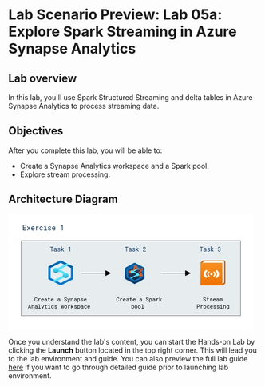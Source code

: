 # Lab Scenario Preview: Lab 05a: Explore Spark Streaming in Azure Synapse Analytics

## Lab overview

In this lab, you'll use Spark Structured Streaming and delta tables in Azure Synapse Analytics to process streaming data.

## Objectives

After you complete this lab, you will be able to:

- Create a Synapse Analytics workspace and a Spark pool.
- Explore stream processing.
    
## Architecture Diagram

![](../images/dp900module(5a).png)  

Once you understand the lab's content, you can start the Hands-on Lab by clicking the **Launch** button located in the top right corner. This will lead you to the lab environment and guide. You can also preview the full lab guide [here](https://experience.cloudlabs.ai/#/labguidepreview/044489cf-1270-4df4-b30c-864fc209253d) if you want to go through detailed guide prior to launching lab environment.
